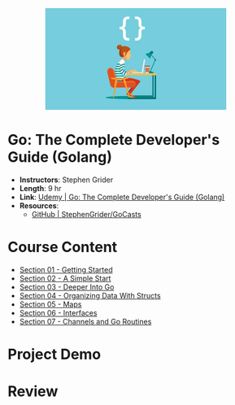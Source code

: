 <p align="center">
  <img height="200" src="./src/logo.png">
</p>

# Go: The Complete Developer's Guide (Golang)

- **Instructors**: Stephen Grider
- **Length**: 9 hr
- **Link**: [Udemy | Go: The Complete Developer's Guide (Golang)](https://www.udemy.com/go-the-complete-developers-guide/)
- **Resources**: 
  - [GitHub | StephenGrider/GoCasts](https://github.com/StephenGrider/GoCasts)

# Course Content

- [Section 01 - Getting Started](./Section%2001%20-%20Getting%20Started)
- [Section 02 - A Simple Start](./Section%2002%20-%20A%20Simple%20Start)
- [Section 03 - Deeper Into Go](./Section%2003%20-%20Deeper%20Into%20Go)
- [Section 04 - Organizing Data With Structs](./Section%2004%20-%20Organizing%20Data%20With%20Structs)
- [Section 05 - Maps](./Section%2005%20-%20Maps)
- [Section 06 - Interfaces](./Section%2006%20-%20Interfaces)
- [Section 07 - Channels and Go Routines](./Section%2007%20-%20Channels%20and%20Go%20Routines)

# Project Demo

# Review
